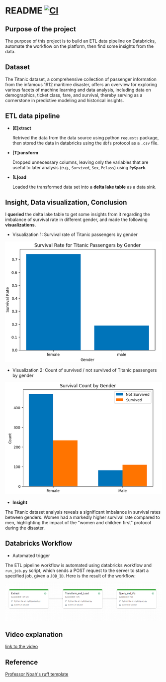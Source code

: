# README [![CI](https://github.com/nogibjj/Individual_Proj_3_Gavin_Li/actions/workflows/cicd.yml/badge.svg)](https://github.com/nogibjj/Individual_Proj_3_Gavin_Li/actions/workflows/cicd.yml)

## Purpose of the project
The purpose of this project is to build an ETL data pipeline on Databricks, automate the workflow on the platform, then find some insights from the data.

## Dataset

The Titanic dataset, a comprehensive collection of passenger information from the infamous 1912 maritime disaster, offers an overview for exploring various facets of machine learning and data analysis, including data on demographics, ticket class, fare, and survival, thereby serving as a cornerstone in predictive modeling and historical insights.

## ETL data pipeline

- __[E]xtract__

  Retrived the data from the data source using python `requests` package, then stored the data in databricks using the `dbfs` protocol as a `.csv` file.

- __[T]ransform__

  Dropped unnecessary columns, leaving only the variables that are useful to later analysis (e.g., `Survived`, `Sex`, `Pclass`) using __`PySpark`__.

- __[L]oad__

  Loaded the transformed data set into a __delta lake table__ as a data sink.

## Insight, Data visualization, Conclusion

I __queried__ the delta lake table to get some insights from it regarding the imbalance of survival rate in different gender, and made the following __visualizations__.

- Visualization 1: Survival rate of Titanic passengers by gender

![viz1](./resources/viz1.png)

- Visualization 2: Count of survived / not survived of Titanic passengers by gender

![viz2](./resources/viz2.png)

- __Insight__

The Titanic dataset analysis reveals a significant imbalance in survival rates between genders. Women had a markedly higher survival rate compared to men, highlighting the impact of the "women and children first" protocol during the disaster.

## Databricks Workflow

- Automated trigger

The ETL pipeline workflow is automated using databricks workflow and `run_job.py` script, which sends a POST request to the server to start a specified job, given a `JOB_ID`. Here is the result of the workflow:

![workflow](./resources/rslt_workflow.png)


## Video explanation

[link to the video](www.youtube.com)

## Reference
[Professor Noah's ruff template](https://github.com/nogibjj/python-ruff-template)
